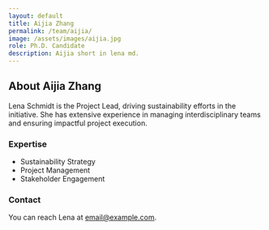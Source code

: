 ```yaml
---
layout: default
title: Aijia Zhang
permalink: /team/aijia/
image: /assets/images/aijia.jpg
role: Ph.D. Candidate
description: Aijia short in lena md.
---
```


## About Aijia Zhang

Lena Schmidt is the Project Lead, driving sustainability efforts in the initiative. She has extensive experience in managing interdisciplinary teams and ensuring impactful project execution.

### Expertise
- Sustainability Strategy
- Project Management
- Stakeholder Engagement

### Contact
You can reach Lena at [email@example.com](mailto:email@example.com).

